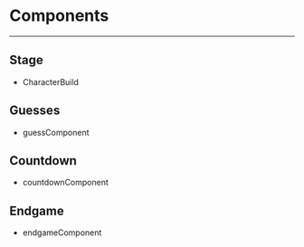 # Components
---
## Stage
* CharacterBuild

## Guesses
* guessComponent

## Countdown
* countdownComponent

## Endgame
* endgameComponent